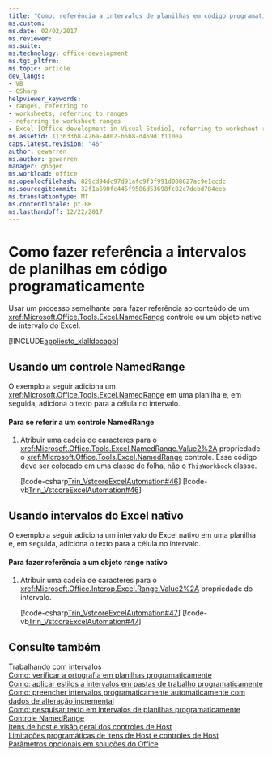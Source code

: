 ```yaml
---
title: "Como: referência a intervalos de planilhas em código programaticamente | Microsoft Docs"
ms.custom: 
ms.date: 02/02/2017
ms.reviewer: 
ms.suite: 
ms.technology: office-development
ms.tgt_pltfrm: 
ms.topic: article
dev_langs:
- VB
- CSharp
helpviewer_keywords:
- ranges, referring to
- worksheets, referring to ranges
- referring to worksheet ranges
- Excel [Office development in Visual Studio], referring to worksheet ranges
ms.assetid: 113633b8-426a-4d02-b6b8-d459d1f110ea
caps.latest.revision: "46"
author: gewarren
ms.author: gewarren
manager: ghogen
ms.workload: office
ms.openlocfilehash: 829cd94dc97d91afc9f3f991d088627ac9e1ccdc
ms.sourcegitcommit: 32f1a690fc445f9586d53698fc82c7debd784eeb
ms.translationtype: MT
ms.contentlocale: pt-BR
ms.lasthandoff: 12/22/2017
---
```

# <a name="how-to-programmatically-refer-to-worksheet-ranges-in-code"></a>Como fazer referência a intervalos de planilhas em código programaticamente
  Usar um processo semelhante para fazer referência ao conteúdo de um <xref:Microsoft.Office.Tools.Excel.NamedRange> controle ou um objeto nativo de intervalo do Excel.  
  
 [!INCLUDE[appliesto_xlalldocapp](../vsto/includes/appliesto-xlalldocapp-md.md)]  
  
## <a name="using-a-namedrange-control"></a>Usando um controle NamedRange  
 O exemplo a seguir adiciona um <xref:Microsoft.Office.Tools.Excel.NamedRange> em uma planilha e, em seguida, adiciona o texto para a célula no intervalo.  
  
#### <a name="to-refer-to-a-namedrange-control"></a>Para se referir a um controle NamedRange  
  
1.  Atribuir uma cadeia de caracteres para o <xref:Microsoft.Office.Tools.Excel.NamedRange.Value2%2A> propriedade o <xref:Microsoft.Office.Tools.Excel.NamedRange> controle. Esse código deve ser colocado em uma classe de folha, não o `ThisWorkbook` classe.  
  
     [!code-csharp[Trin_VstcoreExcelAutomation#46](../vsto/codesnippet/CSharp/Trin_VstcoreExcelAutomationCS/Sheet1.cs#46)]
     [!code-vb[Trin_VstcoreExcelAutomation#46](../vsto/codesnippet/VisualBasic/Trin_VstcoreExcelAutomation/Sheet1.vb#46)]  
  
## <a name="using-native-excel-ranges"></a>Usando intervalos do Excel nativo  
 O exemplo a seguir adiciona um intervalo do Excel nativo em uma planilha e, em seguida, adiciona o texto para a célula no intervalo.  
  
#### <a name="to-refer-to-a-native-range-object"></a>Para fazer referência a um objeto range nativo  
  
1.  Atribuir uma cadeia de caracteres para o <xref:Microsoft.Office.Interop.Excel.Range.Value2%2A> propriedade do intervalo.  
  
     [!code-csharp[Trin_VstcoreExcelAutomation#47](../vsto/codesnippet/CSharp/Trin_VstcoreExcelAutomationCS/Sheet1.cs#47)]
     [!code-vb[Trin_VstcoreExcelAutomation#47](../vsto/codesnippet/VisualBasic/Trin_VstcoreExcelAutomation/Sheet1.vb#47)]  
  
## <a name="see-also"></a>Consulte também  
 [Trabalhando com intervalos](../vsto/working-with-ranges.md)   
 [Como: verificar a ortografia em planilhas programaticamente](../vsto/how-to-programmatically-check-spelling-in-worksheets.md)   
 [Como: aplicar estilos a intervalos em pastas de trabalho programaticamente](../vsto/how-to-programmatically-apply-styles-to-ranges-in-workbooks.md)   
 [Como: preencher intervalos programaticamente automaticamente com dados de alteração incremental](../vsto/how-to-programmatically-automatically-fill-ranges-with-incrementally-changing-data.md)   
 [Como: pesquisar texto em intervalos de planilhas programaticamente](../vsto/how-to-programmatically-search-for-text-in-worksheet-ranges.md)   
 [Controle NamedRange](../vsto/namedrange-control.md)   
 [Itens de host e visão geral dos controles de Host](../vsto/host-items-and-host-controls-overview.md)   
 [Limitações programáticas de itens de Host e controles de Host](../vsto/programmatic-limitations-of-host-items-and-host-controls.md)   
 [Parâmetros opcionais em soluções do Office](../vsto/optional-parameters-in-office-solutions.md)  
  
  